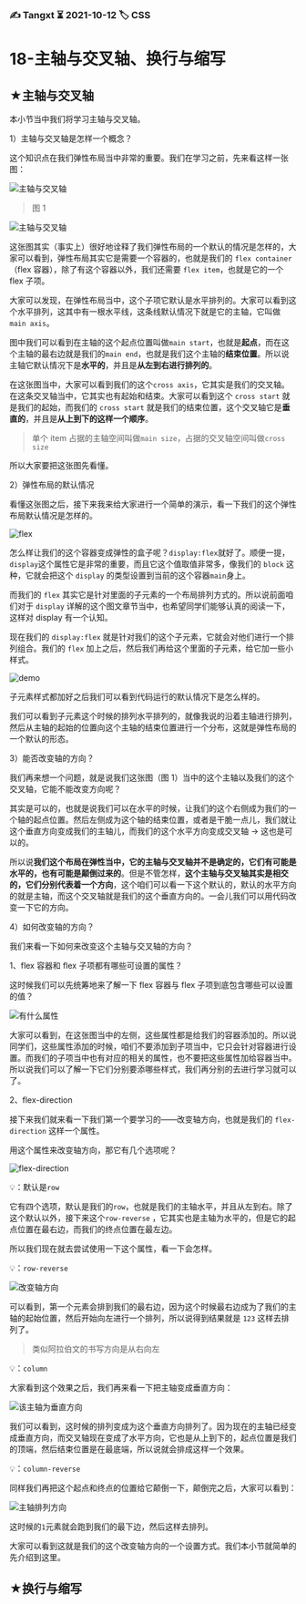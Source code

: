 ### ✍️ Tangxt ⏳ 2021-10-12 🏷️ CSS

# 18-主轴与交叉轴、换行与缩写

## ★主轴与交叉轴

本小节当中我们将学习主轴与交叉轴。

1）主轴与交叉轴是怎样一个概念？

这个知识点在我们弹性布局当中非常的重要。我们在学习之前，先来看这样一张图：

![主轴与交叉轴](assets/img/2021-10-12-15-20-09.png)

> 图 1

![主轴与交叉轴](assets/img/2021-10-12-15-35-52.png)

这张图其实（事实上）很好地诠释了我们弹性布局的一个默认的情况是怎样的，大家可以看到，弹性布局其实它是需要一个容器的，也就是我们的 `flex container`（flex 容器），除了有这个容器以外，我们还需要 `flex item`，也就是它的一个 flex 子项。

大家可以发现，在弹性布局当中，这个子项它默认是水平排列的。大家可以看到这个水平排列，这其中有一根水平线，这条线默认情况下就是它的主轴，它叫做`main axis`。

图中我们可以看到在主轴的这个起点位置叫做`main start`，也就是**起点**，而在这个主轴的最右边就是我们的`main end`，也就是我们这个主轴的**结束位置**。所以说主轴它默认情况下是**水平的**，并且是**从左到右进行排列的**。

在这张图当中，大家可以看到我们的这个`cross axis`，它其实是我们的交叉轴。在这条交叉轴当中，它其实也有起始和结束。大家可以看到这个 `cross start` 就是我们的起始，而我们的 `cross start` 就是我们的结束位置，这个交叉轴它是**垂直的**，并且是**从上到下的这样一个顺序**。

> 单个 item 占据的主轴空间叫做`main size`，占据的交叉轴空间叫做`cross size`

所以大家要把这张图先看懂。

2）弹性布局的默认情况

看懂这张图之后，接下来我来给大家进行一个简单的演示，看一下我们的这个弹性布局默认情况是怎样的。

![flex](assets/img/2021-10-12-15-51-53.png)

怎么样让我们的这个容器变成弹性的盒子呢？`display:flex`就好了。顺便一提，`display`这个属性它是非常的重要，而且它这个值取值非常多，像我们的 `block` 这种，它就会把这个 `display` 的类型设置到当前的这个容器`main`身上。

而我们的 `flex` 其实它是针对里面的子元素的一个布局排列方式的。所以说前面咱们对于 `display` 详解的这个图文章节当中，也希望同学们能够认真的阅读一下，这样对 display 有一个认知。

现在我们的 `display:flex` 就是针对我们的这个子元素，它就会对他们进行一个排列组合。我们的 `flex` 加上之后，然后我们再给这个里面的子元素，给它加一些小样式。

![demo](assets/img/2021-10-12-15-54-13.png)

子元素样式都加好之后我们可以看到代码运行的默认情况下是怎么样的。

我们可以看到子元素这个时候的排列水平排列的，就像我说的沿着主轴进行排列，然后从主轴的起始的位置向这个主轴的结束位置进行一个分布，这就是弹性布局的一个默认的形态。

3）能否改变轴的方向？

我们再来想一个问题，就是说我们这张图（图 1）当中的这个主轴以及我们的这个交叉轴，它能不能改变方向呢？

其实是可以的，也就是说我们可以在水平的时候，让我们的这个右侧成为我们的一个轴的起点位置。然后左侧成为这个轴的结束位置，或者是干脆一点儿，我们就让这个垂直方向变成我们的主轴儿，而我们的这个水平方向变成交叉轴 -> 这也是可以的。

所以说**我们这个布局在弹性当中，它的主轴与交叉轴并不是确定的，它们有可能是水平的，也有可能是颠倒过来的**。但是不管怎样，**这个主轴与交叉轴其实是相交的，它们分别代表着一个方向**，这个咱们可以看一下这个默认的，默认的水平方向的就是主轴，而这个交叉轴就是我们的这个垂直方向的。一会儿我们可以用代码改变一下它的方向。

4）如何改变轴的方向？

我们来看一下如何来改变这个主轴与交叉轴的方向？

1、flex 容器和 flex 子项都有哪些可设置的属性？

这时候我们可以先统筹地来了解一下 flex 容器与 flex 子项到底包含哪些可以设置的值？

![有什么属性](assets/img/2021-10-12-16-08-53.png)

大家可以看到，在这张图当中的左侧，这些属性都是给我们的容器添加的。所以说同学们，这些属性添加的时候，咱们不要添加到子项当中，它只会针对容器进行设置。而我们的子项当中也有对应的相关的属性，也不要把这些属性加给容器当中。所以说我们可以了解一下它们分别要添哪些样式，我们再分别的去进行学习就可以了。

2、flex-direction

接下来我们就来看一下我们第一个要学习的——改变轴方向，也就是我们的 `flex-direction` 这样一个属性。

用这个属性来改变轴方向，那它有几个选项呢？

![flex-direction](assets/img/2021-10-12-16-14-50.png)

💡：默认是`row`

它有四个选项，默认是我们的`row`，也就是我们的主轴水平，并且从左到右。除了这个默认以外，接下来这个`row-reverse` ，它其实也是主轴为水平的，但是它的起点位置在最右边，而我们的终点位置在最左边。

所以我们现在就去尝试使用一下这个属性，看一下会怎样。

💡：`row-reverse`

![改变轴方向](assets/img/2021-10-12-16-16-42.png)

可以看到，第一个元素会排到我们的最右边，因为这个时候最右边成为了我们的主轴的起始位置，然后开始向左进行一个排列，所以说得到结果就是 `123` 这样去排列了。

> 类似阿拉伯文的书写方向是从右向左

💡：`column`

大家看到这个效果之后，我们再来看一下把主轴变成垂直方向：

![该主轴为垂直方向](assets/img/2021-10-12-16-20-42.png)

我们可以看到，这时候的排列变成为这个垂直方向排列了。因为现在的主轴已经变成垂直方向，而交叉轴现在变成了水平方向，它也是从上到下的，起点位置是我们的顶端，然后结束位置是在最底端，所以说就会排成这样一个效果。

💡：`column-reverse`

同样我们再把这个起点和终点的位置给它颠倒一下，颠倒完之后，大家可以看到：

![主轴排列方向](assets/img/2021-10-12-16-26-43.png)

这时候的`1`元素就会跑到我们的最下边，然后这样去排列。

大家可以看到这就是我们的这个改变轴方向的一个设置方式。我们本小节就简单的先介绍到这里。

## ★换行与缩写
